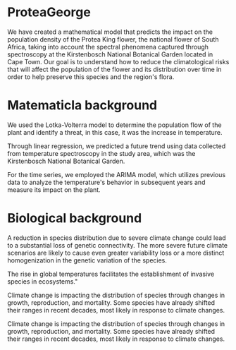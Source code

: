 # ProteaGeorge

We have created a mathematical model that predicts the impact on the population density of the Protea King flower, the national flower of South Africa, taking into account the spectral phenomena captured through spectroscopy at the Kirstenbosch National Botanical Garden located in Cape Town. Our goal is to understand how to reduce the climatological risks that will affect the population of the flower and its distribution over time in order to help preserve this species and the region's flora.

# Matematicla background
We used the Lotka-Volterra model to determine the population flow of the plant and identify a threat, in this case, it was the increase in temperature.

Through linear regression, we predicted a future trend using data collected from temperature spectroscopy in the study area, which was the Kirstenbosch National Botanical Garden.

For the time series, we employed the ARIMA model, which utilizes previous data to analyze the temperature's behavior in subsequent years and measure its impact on the plant.

# Biological background
A reduction in species distribution due to severe climate change could lead to a substantial loss of genetic connectivity. The more severe future climate scenarios are likely to cause even greater variability loss or a more distinct homogenization in the genetic variation of the species.

The rise in global temperatures facilitates the establishment of invasive species in ecosystems."

Climate change is impacting the distribution of species through changes in growth, reproduction, and mortality. Some species have already shifted their ranges in recent decades, most likely in response to climate changes.

Climate change is impacting the distribution of species through changes in growth, reproduction, and mortality. Some species have already shifted their ranges in recent decades, most likely in response to climate changes.
